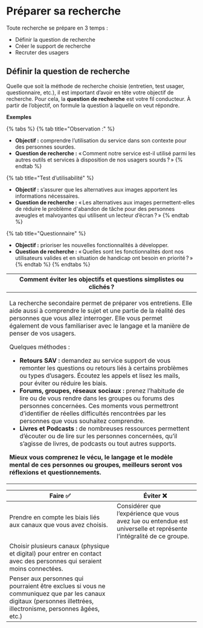 # Préparer sa recherche

Toute recherche se prépare en 3 temps :

* Définir la question de recherche
* Créer le support de recherche
* Recruter des usagers

## Définir la question de recherche

Quelle que soit la méthode de recherche choisie (entretien, test usager, questionnaire, etc.), il est important d’avoir en tête votre objectif de recherche. Pour cela, la **question de recherche** est votre fil conducteur. À partir de l’objectif, on formule la question à laquelle on veut répondre.

**Exemples**

{% tabs %}
{% tab title="Observation :" %}
* **Objectif :** comprendre l’utilisation du service dans son contexte pour des personnes sourdes.
* **Question de recherche :** « Comment notre service est-il utilisé parmi les autres outils et services à disposition de nos usagers sourds ? »
{% endtab %}

{% tab title="Test d’utilisabilité" %}
* **Objectif :** s’assurer que les alternatives aux images apportent les informations nécessaires.
* **Question de recherche :** « Les alternatives aux images permettent-elles de réduire le problème d'abandon de tâche pour des personnes aveugles et malvoyantes qui utilisent un lecteur d’écran ? »
{% endtab %}

{% tab title="Questionnaire" %}
* **Objectif :** prioriser les nouvelles fonctionnalités à développer.
* **Question de recherche :** « Quelles sont les fonctionnalités dont nos utilisateurs valides et en situation de handicap ont besoin en priorité ? »
{% endtab %}
{% endtabs %}

| Comment éviter les objectifs et questions simplistes ou clichés ?                                                                                                                                                                                                                                                                                                                                                                                                                                                                                                                                                                                                                                                                                                                                                                                                                                                                                                                                                                                                                                                                                                                                                               |
| ------------------------------------------------------------------------------------------------------------------------------------------------------------------------------------------------------------------------------------------------------------------------------------------------------------------------------------------------------------------------------------------------------------------------------------------------------------------------------------------------------------------------------------------------------------------------------------------------------------------------------------------------------------------------------------------------------------------------------------------------------------------------------------------------------------------------------------------------------------------------------------------------------------------------------------------------------------------------------------------------------------------------------------------------------------------------------------------------------------------------------------------------------------------------------------------------------------------------------- |
| <p>La recherche secondaire permet de préparer vos entretiens. Elle aide aussi à comprendre le sujet et une partie de la réalité des personnes que vous allez interroger. Elle vous permet également de vous familiariser avec le langage et la manière de penser de vos usagers.</p><p>Quelques méthodes :</p><ul><li><strong>Retours SAV :</strong> demandez au service support de vous remonter les questions ou retours liés à certains problèmes ou types d’usagers. Écoutez les appels et lisez les mails, pour éviter ou réduire les biais.</li><li><strong>Forums, groupes, réseaux sociaux :</strong> prenez l’habitude de lire ou de vous rendre dans les groupes ou forums des personnes concernées. Ces moments vous permettront d’identifier de réelles difficultés rencontrées par les personnes que vous souhaitez comprendre.</li><li><strong>Livres et Podcasts :</strong> de nombreuses ressources permettent d’écouter ou de lire sur les personnes concernées, qu’il s’agisse de livres, de podcasts ou tout autres supports.</li></ul><p><strong>Mieux vous comprenez le vécu, le langage et le modèle mental de ces personnes ou groupes, meilleurs seront vos réflexions et questionnements.</strong></p> |

| Faire ✅                                                                                                                                                          | Éviter ❌                                                                                                            |
| ---------------------------------------------------------------------------------------------------------------------------------------------------------------- | ------------------------------------------------------------------------------------------------------------------- |
| Prendre en compte les biais liés aux canaux que vous avez choisis.                                                                                               | Considérer que l’expérience que vous avez lue ou entendue est universelle et représente l’intégralité de ce groupe. |
| Choisir plusieurs canaux (physique et digital) pour entrer en contact avec des personnes qui seraient moins connectées.                                          |                                                                                                                     |
| Penser aux personnes qui pourraient être exclues si vous ne communiquez que par les canaux digitaux (personnes illettrées, illectronisme, personnes âgées, etc.) |                                                                                                                     |
